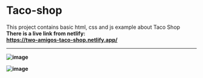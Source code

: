 # Taco-shop

This project contains basic html, css and js example about Taco Shop
<br>
<strong> There is a live link from netlify: <strong>
<br>
https://two-amigos-taco-shop.netlify.app/
<br>

<hr>

![image](https://user-images.githubusercontent.com/50241715/224483225-d317bd69-f1dc-4d59-9cd9-6cba8bf859e4.png)

![image](https://user-images.githubusercontent.com/50241715/224483276-bcdddcaa-47f5-48b5-a0be-21f447c585a2.png)
